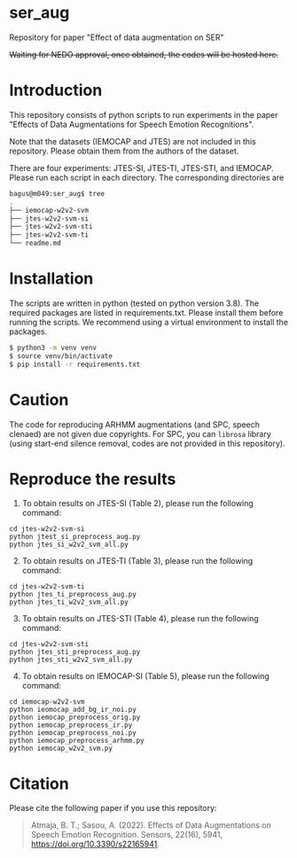 # ser_aug
Repository for paper "Effect of data augmentation on SER"

~~Waiting for NEDO approval, once obtained, the codes will be hosted here.~~

# Introduction
This repository consists of python scripts to run experiments in the paper "Effects of Data Augmentations for Speech Emotion Recognitions".

Note that the datasets (IEMOCAP and JTES) are not included in this repository. Please obtain them from the authors of the dataset.

There are four experiments: JTES-SI, JTES-TI, JTES-STI, and IEMOCAP. Please run each script in each directory. The corresponding directories are 

```bash
bagus@m049:ser_aug$ tree
.
├── iemocap-w2v2-svm
├── jtes-w2v2-svm-si
├── jtes-w2v2-svm-sti
├── jtes-w2v2-svm-ti
└── readme.md
```

# Installation
The scripts are written in python (tested on python version 3.8). The required packages are listed in requirements.txt. Please install them before running the scripts. We recommend using a virtual environment to install the packages.
```bash
$ python3 -m venv venv
$ source venv/bin/activate
$ pip install -r requirements.txt
```
# Caution
The code for reproducing ARHMM augmentations (and SPC, speech clenaed) are not 
given due copyrights. For SPC, you can `librosa` library (using start-end silence 
removal, codes are not provided in this repository).

# Reproduce the results
1. To obtain results on JTES-SI (Table 2), please run the following command:
```
cd jtes-w2v2-svm-si
python jtest_si_preprocess_aug.py
python jtes_si_w2v2_svm_all.py
```

2. To obtain results on JTES-TI (Table 3), please run the following command:
```
cd jtes-w2v2-svm-ti
python jtes_ti_preprocess_aug.py
python jtes_ti_w2v2_svm_all.py
```

3. To obtain results on JTES-STI (Table 4), please run the following command:
```
cd jtes-w2v2-svm-sti
python jtes_sti_preprocess_aug.py
python jtes_sti_w2v2_svm_all.py
```

4. To obtain results on IEMOCAP-SI (Table 5), please run the following command:
```
cd iemocap-w2v2-svm  
python ieomocap_add_bg_ir_noi.py
python iemocap_preprocess_orig.py
python iemocap_preprocess_ir.py
python iemocap_preprocess_noi.py
python iemocap_preprocess_arhmm.py
python iemocap_w2v2_svm.py  
```

# Citation
Please cite the following paper if you use this repository:

> Atmaja, B. T.; Sasou, A. (2022). Effects of Data Augmentations 
> on Speech Emotion Recognition. Sensors, 22(16), 5941,
> https://doi.org/10.3390/s22165941.
